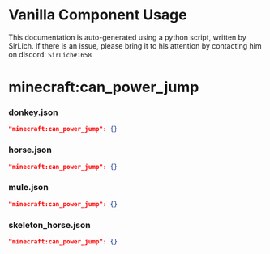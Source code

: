 # Vanilla Component Usage
This documentation is auto-generated using a python script, written by SirLich. If there is an issue, please bring it to his attention by contacting him on discord: `SirLich#1658`

# minecraft:can_power_jump
### donkey.json
```JSON
"minecraft:can_power_jump": {}
```

### horse.json
```JSON
"minecraft:can_power_jump": {}
```

### mule.json
```JSON
"minecraft:can_power_jump": {}
```

### skeleton_horse.json
```JSON
"minecraft:can_power_jump": {}
```

